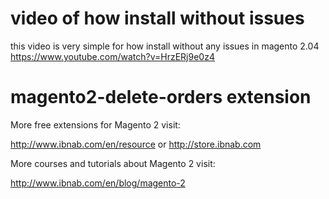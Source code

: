 # video of how install without  issues
this video is very simple for how install without any issues in magento 2.04
https://www.youtube.com/watch?v=HrzERj9e0z4

# magento2-delete-orders extension

More free extensions for Magento 2 visit:

http://www.ibnab.com/en/resource or http://store.ibnab.com

More courses and tutorials about Magento 2 visit:

http://www.ibnab.com/en/blog/magento-2
